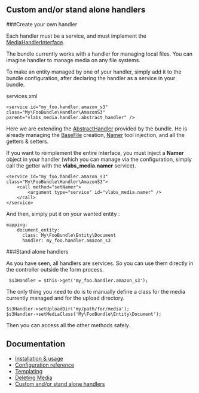 Custom and/or stand alone handlers
----------------------------------

###Create your own handler

Each handler must be a service, and must implement the [MediaHandlerInterface](https://github.com/V-labs/VlabsMediaBundle/blob/master/Handler/MediaHandlerInterface.php).

The bundle currently works with a handler for managing local files. You can imagine handler to manage media on any file systems.

To make an entity managed by one of your handler, simply add it to the bundle configuration, after declaring the handler as a service in your bundle.

services.xml

    <service id="my_foo.handler.amazon_s3" class="My\FooBundle\Handler\AmazonS3" parent="vlabs_media.handler.abstract_handler" />
    
Here we are extending the [AbstractHandler](https://github.com/V-labs/VlabsMediaBundle/blob/master/Handler/AbstractHandler.php) provided by the bundle. 
He is already managing the [BaseFile](https://github.com/V-labs/VlabsMediaBundle/blob/master/Entity/BaseFile.php) creation, [Namer](https://github.com/V-labs/VlabsMediaBundle/blob/master/Tools/Namer.php) tool injection, and all the getters & setters.


If you want to reimplement the entire interface, you must inject a **Namer** object in your handler (which you can manage via the configuration, simply call the getter with the **vlabs_media.namer** service).

    <service id="my_foo.handler.amazon_s3" class="My\FooBundle\Handler\AmazonS3">
        <call method="setNamer">
            <argument type="service" id="vlabs_media.namer" />
        </call>
    </service>

And then, simply put it on your wanted entity :

    mapping: 
        document_entity:
          class: My\FooBundle\Entity\Document
          handler: my_foo.handler.amazon_s3
          
###Stand alone handlers

As you have seen, all handlers are services. So you can use them directly in the controller outside the form process.

     $s3Handler = $this->get('my_foo.handler.amazon_s3');
     
The only thing you need to do is to manually define a class for the media currently managed and for the upload directory.

    $s3Handler->setUploadDir('my/path/for/media');
    $s3Handler->setMediaClass('My\FooBundle\Entity\Document');
    
Then you can access all the other methods safely.

Documentation
-------------

+   [Installation & usage](https://github.com/V-labs/VlabsMediaBundle/blob/master/Resources/doc/1-bundle-setup-and-usage.md)
+   [Configuration reference](https://github.com/V-labs/VlabsMediaBundle/blob/master/Resources/doc/2-configuration-reference.md)
+   [Templating](https://github.com/V-labs/VlabsMediaBundle/blob/master/Resources/doc/3-templating.md)
+   [Deleting Media](https://github.com/V-labs/VlabsMediaBundle/blob/master/Resources/doc/4-deleting-media.md)
+   [Custom and/or stand alone handlers](https://github.com/V-labs/VlabsMediaBundle/blob/master/Resources/doc/5-custom-stand-alone-handlers.md)